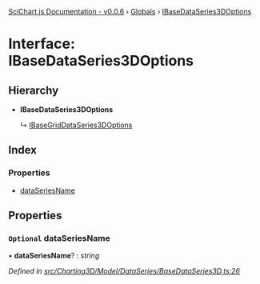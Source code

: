 [SciChart.js Documentation - v0.0.6](../README.md) › [Globals](../globals.md) › [IBaseDataSeries3DOptions](ibasedataseries3doptions.md)

# Interface: IBaseDataSeries3DOptions

## Hierarchy

* **IBaseDataSeries3DOptions**

  ↳ [IBaseGridDataSeries3DOptions](ibasegriddataseries3doptions.md)

## Index

### Properties

* [dataSeriesName](ibasedataseries3doptions.md#optional-dataseriesname)

## Properties

### `Optional` dataSeriesName

• **dataSeriesName**? : *string*

*Defined in [src/Charting3D/Model/DataSeries/BaseDataSeries3D.ts:26](https://github.com/ABTSoftware/SciChart.Dev/blob/ff9f38d289/Web/src/SciChart/src/Charting3D/Model/DataSeries/BaseDataSeries3D.ts#L26)*
